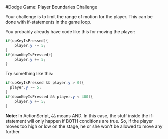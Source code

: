 #Dodge Game: Player Boundaries Challenge

Your challenge is to limit the range of motion for the player. This can be done with if-statements in the game loop.

You probably already have code like this for moving the player:
```actionscript
if(upKeyIsPressed){
	player.y -= 5;
}
if(downKeyIsPressed){
	player.y += 5;
}
```

Try something like this:
```actionscript
if(upKeyIsPressed && player.y > 0){
  player.y -= 5;
}
if(downKeyIsPressed && player.y < 400){
	player.y += 5;
}
```

**Note:** In ActionScript, `&&` means AND. In this case, the stuff inside the if-statement will only happen if BOTH conditions are true. So, if the player moves too high or low on the stage, he or she won't be allowed to move any further.
